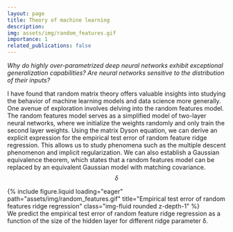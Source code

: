 ```yaml
---
layout: page
title: Theory of machine learning
description:
img: assets/img/random_features.gif
importance: 1
related_publications: false
---
```


_Why do highly over-parametrized deep neural networks exhibit exceptional generalization capabilities? Are neural networks sensitive to the distribution of their inputs?_

I have found that random matrix theory offers valuable insights into studying the behavior of machine learning models and data science more generally. One avenue of exploration involves delving into the random features model. The random features model serves as a simplified model of two-layer neural networks, where we initialize the weights randomly and only train the second layer weights. Using the matrix Dyson equation, we can derive an explicit expression for the empirical test error of random feature ridge regression. This allows us to study phenomena such as the multiple descent phenomenon and implicit regularization. We can also establish a Gaussian equivalence theorem, which states that a random features model can be replaced by an equivalent Gaussian model with matching covariance. $$\delta$$

<div class="row">
    <div class="col-sm mt-3 mt-md-0">
        {% include figure.liquid loading="eager" path="assets/img/random_features.gif" title="Empirical test error of random features ridge regression" class="img-fluid rounded z-depth-1" %}
    </div>
</div>
<div class="caption">We predict the empirical test error of random feature ridge regression as a function of the size of the hidden layer for different ridge parameter &delta;.</div>
